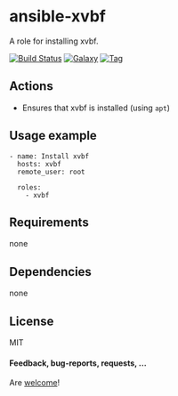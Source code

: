 # ansible-xvbf

A role for installing xvbf.

[![Build Status](https://api.travis-ci.org/AlbanAndrieu/ansible-xvbf.png?branch=master)](https://travis-ci.org/AlbanAndrieu/ansible-xvbf)
[![Galaxy](http://img.shields.io/badge/galaxy-xvbf-blue.svg?style=flat-square)](https://galaxy.ansible.com/list#/roles/1174)
[![Tag](http://img.shields.io/github/tag/AlbanAndrieu/ansible-xvbf.svg?style=flat-square)]()

## Actions

- Ensures that xvbf is installed (using `apt`)

Usage example
------------

    - name: Install xvbf
      hosts: xvbf
      remote_user: root
    
      roles:
        - xvbf      

Requirements
------------

none

Dependencies
------------

none

License
-------

MIT

#### Feedback, bug-reports, requests, ...

Are [welcome](https://github.com/AlbanAndrieu/ansible-xvbf/issues)!
